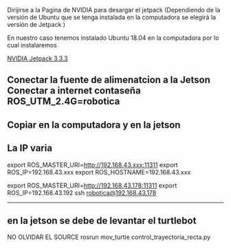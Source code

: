
Dirijirse a la Pagina de NVIDIA para desargar el jetpack (Dependiendo de la versión de Ubuntu que se tenga instalada en la computadora se elegirá la versión de Jetpack )

En nuestro caso tenemos instalado Ubuntu 18.04 en la computadora por lo cual instalaremos   

[NVIDIA Jetpack 3.3.3](https://developer.nvidia.com/embedded/jetpack-3_3_3)


Conectar la fuente de alimenatcion a la Jetson 
Conectar a internet
contaseña ROS_UTM_2.4G=robotica
------------------------
Copiar en la computadora y en la jetson
-----------------------
La IP varia 
----------------------
 export ROS_MASTER_URI=http://192.168.43.xxx:11311
  export ROS_IP=192.168.43.xxx
 export ROS_HOSTNAME=192.168.43.xxx

 

 export ROS_MASTER_URI=http://192.168.43.178:11311
 export ROS_IP=192.168.43.192 
ssh robotica@192.168.43.178

 --------------------
 en la jetson se debe de levantar el turtlebot 
 --------------------
 NO OLVIDAR EL SOURCE 
  rosrun mov_turtle control_trayectoria_recta.py 

